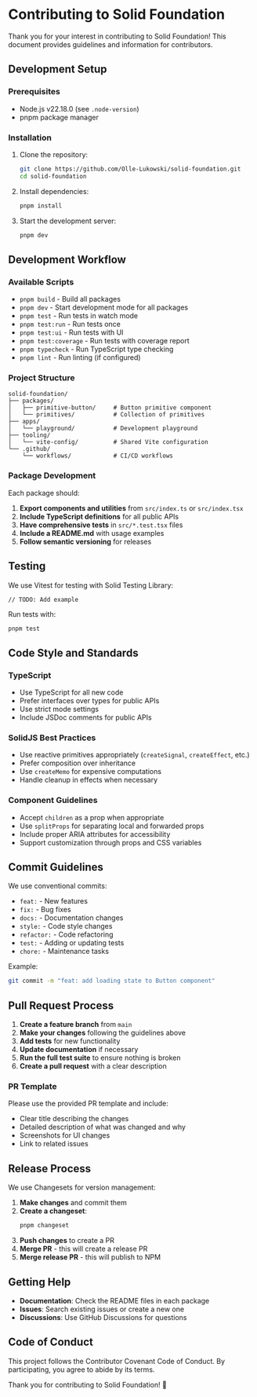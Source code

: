 # Contributing to Solid Foundation

Thank you for your interest in contributing to Solid Foundation! This document provides guidelines and information for contributors.

## Development Setup

### Prerequisites

- Node.js v22.18.0 (see `.node-version`)
- pnpm package manager

### Installation

1. Clone the repository:

   ```bash
   git clone https://github.com/Olle-Lukowski/solid-foundation.git
   cd solid-foundation
   ```

2. Install dependencies:

   ```bash
   pnpm install
   ```

3. Start the development server:
   ```bash
   pnpm dev
   ```

## Development Workflow

### Available Scripts

- `pnpm build` - Build all packages
- `pnpm dev` - Start development mode for all packages
- `pnpm test` - Run tests in watch mode
- `pnpm test:run` - Run tests once
- `pnpm test:ui` - Run tests with UI
- `pnpm test:coverage` - Run tests with coverage report
- `pnpm typecheck` - Run TypeScript type checking
- `pnpm lint` - Run linting (if configured)

### Project Structure

```
solid-foundation/
├── packages/
│   ├── primitive-button/     # Button primitive component
│   └── primitives/           # Collection of primitives
├── apps/
│   └── playground/           # Development playground
├── tooling/
│   └── vite-config/          # Shared Vite configuration
└── .github/
    └── workflows/            # CI/CD workflows
```

### Package Development

Each package should:

1. **Export components and utilities** from `src/index.ts` or `src/index.tsx`
2. **Include TypeScript definitions** for all public APIs
3. **Have comprehensive tests** in `src/*.test.tsx` files
4. **Include a README.md** with usage examples
5. **Follow semantic versioning** for releases

## Testing

We use Vitest for testing with Solid Testing Library:

```tsx
// TODO: Add example
```

Run tests with:

```bash
pnpm test
```

## Code Style and Standards

### TypeScript

- Use TypeScript for all new code
- Prefer interfaces over types for public APIs
- Use strict mode settings
- Include JSDoc comments for public APIs

### SolidJS Best Practices

- Use reactive primitives appropriately (`createSignal`, `createEffect`, etc.)
- Prefer composition over inheritance
- Use `createMemo` for expensive computations
- Handle cleanup in effects when necessary

### Component Guidelines

- Accept `children` as a prop when appropriate
- Use `splitProps` for separating local and forwarded props
- Include proper ARIA attributes for accessibility
- Support customization through props and CSS variables

## Commit Guidelines

We use conventional commits:

- `feat:` - New features
- `fix:` - Bug fixes
- `docs:` - Documentation changes
- `style:` - Code style changes
- `refactor:` - Code refactoring
- `test:` - Adding or updating tests
- `chore:` - Maintenance tasks

Example:

```bash
git commit -m "feat: add loading state to Button component"
```

## Pull Request Process

1. **Create a feature branch** from `main`
2. **Make your changes** following the guidelines above
3. **Add tests** for new functionality
4. **Update documentation** if necessary
5. **Run the full test suite** to ensure nothing is broken
6. **Create a pull request** with a clear description

### PR Template

Please use the provided PR template and include:

- Clear title describing the changes
- Detailed description of what was changed and why
- Screenshots for UI changes
- Link to related issues

## Release Process

We use Changesets for version management:

1. **Make changes** and commit them
2. **Create a changeset**:
   ```bash
   pnpm changeset
   ```
3. **Push changes** to create a PR
4. **Merge PR** - this will create a release PR
5. **Merge release PR** - this will publish to NPM

## Getting Help

- **Documentation**: Check the README files in each package
- **Issues**: Search existing issues or create a new one
- **Discussions**: Use GitHub Discussions for questions

## Code of Conduct

This project follows the Contributor Covenant Code of Conduct. By participating, you agree to abide by its terms.

Thank you for contributing to Solid Foundation! 🎉
